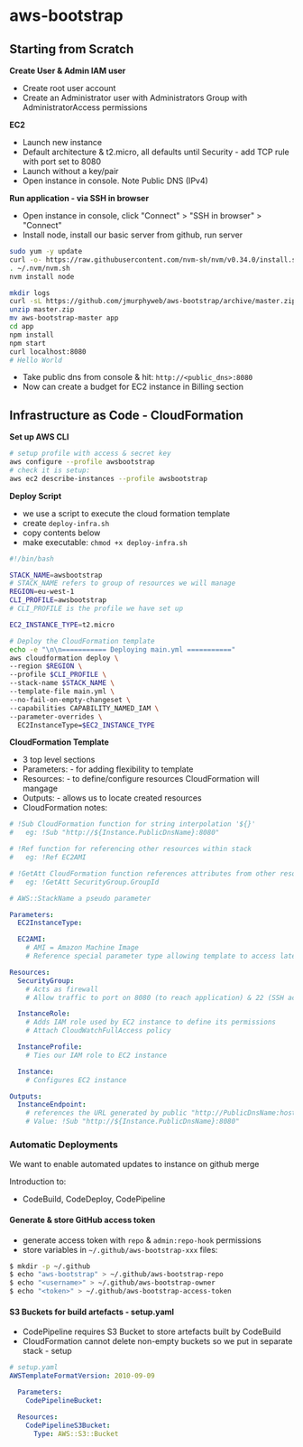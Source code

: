# aws-bootstrap

## Starting from Scratch

**Create User & Admin IAM user**
- Create root user account
- Create an Administrator user with Administrators Group with AdministratorAccess permissions

**EC2**
- Launch new instance
- Default architecture & t2.micro, all defaults until Security - add TCP rule with port set to 8080
- Launch without a key/pair
- Open instance in console. Note Public DNS (IPv4) 

**Run application - via SSH in browser**
- Open instance in console, click "Connect" > "SSH in browser" > "Connect"
- Install node, install our basic server from github, run server

```bash
sudo yum -y update 
curl -o- https://raw.githubusercontent.com/nvm-sh/nvm/v0.34.0/install.sh | bash
. ~/.nvm/nvm.sh
nvm install node
```
```bash
mkdir logs
curl -sL https://github.com/jmurphyweb/aws-bootstrap/archive/master.zip --output master.zip
unzip master.zip
mv aws-bootstrap-master app
cd app
npm install
npm start
curl localhost:8080
# Hello World
```
- Take public dns from console & hit: `http://<public_dns>:8080`
- Now can create a budget for EC2 instance in Billing section

## Infrastructure as Code - CloudFormation

**Set up AWS CLI**
```bash
# setup profile with access & secret key
aws configure --profile awsbootstrap
# check it is setup:
aws ec2 describe-instances --profile awsbootstrap
```

**Deploy Script**
- we use a script to execute the cloud formation template
- create `deploy-infra.sh`
- copy contents below
- make executable: `chmod +x deploy-infra.sh`
```bash
#!/bin/bash

STACK_NAME=awsbootstrap 
# STACK_NAME refers to group of resources we will manage
REGION=eu-west-1 
CLI_PROFILE=awsbootstrap
# CLI_PROFILE is the profile we have set up

EC2_INSTANCE_TYPE=t2.micro 

# Deploy the CloudFormation template
echo -e "\n\n=========== Deploying main.yml ==========="
aws cloudformation deploy \
--region $REGION \
--profile $CLI_PROFILE \
--stack-name $STACK_NAME \
--template-file main.yml \
--no-fail-on-empty-changeset \
--capabilities CAPABILITY_NAMED_IAM \
--parameter-overrides \
  EC2InstanceType=$EC2_INSTANCE_TYPE
```

**CloudFormation Template**
- 3 top level sections
- Parameters: - for adding flexibility to template
- Resources: - to define/configure resources CloudFormation will mangage
- Outputs: - allows us to locate created resources
- CloudFormation notes:
```yaml
# !Sub CloudFormation function for string interpolation '${}'
#   eg: !Sub "http://${Instance.PublicDnsName}:8080" 

# !Ref function for referencing other resources within stack 
#   eg: !Ref EC2AMI

# !GetAtt CloudFormation function references attributes from other resources
#   eg: !GetAtt SecurityGroup.GroupId

# AWS::StackName a pseudo parameter
```

```yaml
Parameters:
  EC2InstanceType:

  EC2AMI:
    # AMI = Amazon Machine Image
    # Reference special parameter type allowing template to access latest AMI

Resources:
  SecurityGroup: 
    # Acts as firewall
    # Allow traffic to port on 8080 (to reach application) & 22 (SSH access)

  InstanceRole:
    # Adds IAM role used by EC2 instance to define its permissions
    # Attach CloudWatchFullAccess policy

  InstanceProfile:
    # Ties our IAM role to EC2 instance

  Instance: 
    # Configures EC2 instance

Outputs:
  InstanceEndpoint:
    # references the URL generated by public "http://PublicDnsName:host"
    # Value: !Sub "http://${Instance.PublicDnsName}:8080"
```


### Automatic Deployments
We want to enable automated updates to instance on github merge

Introduction to:
- CodeBuild, CodeDeploy, CodePipeline

#### Generate & store GitHub access token
- generate access token with `repo` & `admin:repo-hook` permissions
- store variables in `~/.github/aws-bootstrap-xxx` files:
```bash
$ mkdir -p ~/.github
$ echo "aws-bootstrap" > ~/.github/aws-bootstrap-repo
$ echo "<username>" > ~/.github/aws-bootstrap-owner
$ echo "<token>" > ~/.github/aws-bootstrap-access-token 
```

#### S3 Buckets for build artefacts - setup.yaml
- CodePipeline requires S3 Bucket to store artefacts built by CodeBuild
- CloudFormation cannot delete non-empty buckets so we put in separate stack - setup

```yaml
# setup.yaml
AWSTemplateFormatVersion: 2010-09-09

  Parameters:
    CodePipelineBucket:

  Resources:
    CodePipelineS3Bucket:
      Type: AWS::S3::Bucket
```

